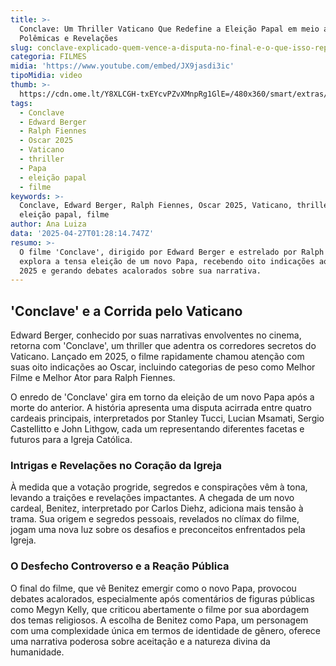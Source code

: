 ```yaml
---
title: >-
  Conclave: Um Thriller Vaticano Que Redefine a Eleição Papal em meio a
  Polêmicas e Revelações
slug: conclave-explicado-quem-vence-a-disputa-no-final-e-o-que-isso-representa
categoria: FILMES
midia: 'https://www.youtube.com/embed/JX9jasdi3ic'
tipoMidia: video
thumb: >-
  https://cdn.ome.lt/Y8XLCGH-txEYcvPZvXMnpRg1GlE=/480x360/smart/extras/conteudos/conclave.webp
tags:
  - Conclave
  - Edward Berger
  - Ralph Fiennes
  - Oscar 2025
  - Vaticano
  - thriller
  - Papa
  - eleição papal
  - filme
keywords: >-
  Conclave, Edward Berger, Ralph Fiennes, Oscar 2025, Vaticano, thriller, Papa,
  eleição papal, filme
author: Ana Luiza
data: '2025-04-27T01:28:14.747Z'
resumo: >-
  O filme 'Conclave', dirigido por Edward Berger e estrelado por Ralph Fiennes,
  explora a tensa eleição de um novo Papa, recebendo oito indicações ao Oscar
  2025 e gerando debates acalorados sobre sua narrativa.
---
```


## 'Conclave' e a Corrida pelo Vaticano

Edward Berger, conhecido por suas narrativas envolventes no cinema, retorna com 'Conclave', um thriller que adentra os corredores secretos do Vaticano. Lançado em 2025, o filme rapidamente chamou atenção com suas oito indicações ao Oscar, incluindo categorias de peso como Melhor Filme e Melhor Ator para Ralph Fiennes.

O enredo de 'Conclave' gira em torno da eleição de um novo Papa após a morte do anterior. A história apresenta uma disputa acirrada entre quatro cardeais principais, interpretados por Stanley Tucci, Lucian Msamati, Sergio Castellitto e John Lithgow, cada um representando diferentes facetas e futuros para a Igreja Católica.

### Intrigas e Revelações no Coração da Igreja

À medida que a votação progride, segredos e conspirações vêm à tona, levando a traições e revelações impactantes. A chegada de um novo cardeal, Benitez, interpretado por Carlos Diehz, adiciona mais tensão à trama. Sua origem e segredos pessoais, revelados no clímax do filme, jogam uma nova luz sobre os desafios e preconceitos enfrentados pela Igreja.

### O Desfecho Controverso e a Reação Pública

O final do filme, que vê Benitez emergir como o novo Papa, provocou debates acalorados, especialmente após comentários de figuras públicas como Megyn Kelly, que criticou abertamente o filme por sua abordagem dos temas religiosos. A escolha de Benitez como Papa, um personagem com uma complexidade única em termos de identidade de gênero, oferece uma narrativa poderosa sobre aceitação e a natureza divina da humanidade.
